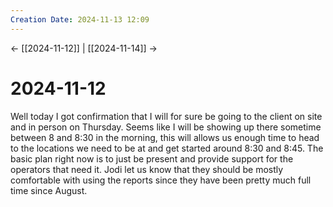 ```yaml
---
Creation Date: 2024-11-13 12:09
---
```


<- [[2024-11-12]] | [[2024-11-14]]  ->

# 2024-11-12
Well today I got confirmation that I will for sure be going to the client on site and in person on Thursday. Seems like I will be showing up there sometime between 8 and 8:30 in the morning, this will allows us enough time to head to the locations we need to be at and get started around 8:30 and 8:45. The basic plan right now is to just be present and provide support for the operators that need it. Jodi let us know that they should be mostly comfortable with using the reports since they have been pretty much full time since August. 